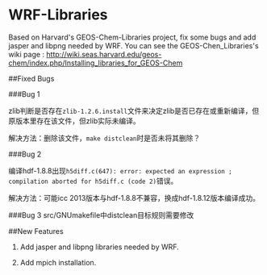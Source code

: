 WRF-Libraries
=============

Based on Harvard's GEOS-Chem-Libraries project, fix some bugs and add jasper and  libpng needed by WRF.
You can see the GEOS-Chen_Libraries's wiki page : <http://wiki.seas.harvard.edu/geos-chem/index.php/Installing_libraries_for_GEOS-Chem>

##Fixed Bugs

###Bug 1

 zlib判断是否存在`zlib-1.2.6.install`文件来决定zlib是否已存在或重新编译，但原版本里存在该文件，但zlib实际未编译。

 解决方法：删除该文件，`make distclean`时是否未将其删除？

###Bug 2

 编译hdf-1.8.8出现`h5diff.c(647): error: expected an expression ; compilation aborted for h5diff.c (code 2)`错误。

 解决方法：可能icc 2013版本与hdf-1.8.8不兼容，换成hdf-1.8.12版本编译成功。

###Bug 3
src/GNUmakefile中distclean目标规则需要修改


##New Features

1. Add jasper and libpng libraries needed by WRF.

2. Add mpich installation.
